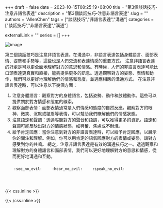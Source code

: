 +++ 
draft = false
date = 2023-10-15T08:25:19+08:00
title = "第3個談話技巧-注意非語言表達"
description = "第3個談話技巧-注意非語言表達"
slug = ""
authors = "AllenChen"
tags = ["談話技巧","非語言表達","溝通"]
categories = ["談話技巧","非語言表達","溝通"]

externalLink = ""
series = []
+++

![image](/images/post/A-rabbit-with-big-blue-eyes-talking-another-rabbit-and-paying-attention-to-non-verbal-expressions-with-Van-Gogh-style.jpeg)

第三個談話技巧是注意非語言表達。在溝通中，非語言表達包括身體語言、面部表情、姿勢和手勢等，這些也是人們交流和表達情感的重要方式。
注意非語言表達的好處是可以更全面地理解對方的意思和情感。有時候，人們的非語言表達可能比口頭表達更真實和直接，能夠提供更多的訊息。透過觀察對方的姿態、表情和動作，我們可以更好地理解他們的情感和態度，並適應相應的溝通方式。
在注意非語言表達時，可以注意以下幾個方面：
1. 注意身體語言：觀察對方的身體語言，包括姿勢、動作和肢體動作。這些可以提供關於對方情感和態度的線索。
2. 觀察面部表情：面部表情通常是人們情感和態度的自然反應。觀察對方的眼神、微笑、沉默或皺眉等表情，可以幫助我們瞭解他們的情感狀態。
3. 注意語速和聲調：透過聆聽對方的聲音和語調，可以獲得更多的資訊。語速和聲調可能反映出對方的情感狀態，如興奮、焦慮或不耐煩。
4. 給予肯定回應：當你注意到對方的非語言表達時，可以給予肯定回應，以展示你的關注和理解。例如，你可以用肯定的語氣回應對方的表情或姿態，讓對方感受到你的共鳴。
總之，注意非語言表達是有效的溝通技巧之一。透過觀察和理解對方的身體語言和面部表情，我們可以更好地理解對方的意思和情感，從而更好地溝通和互動。

<p><span class="nowrap"><span class="emojify">🙈</span> <code>:see_no_evil:</code></span>  <span class="nowrap"><span class="emojify">🙉</span> <code>:hear_no_evil:</code></span>  <span class="nowrap"><span class="emojify">🙊</span> <code>:speak_no_evil:</code></span></p>
<br>
    

{{< css.inline >}}
<style>
.emojify {
	font-family: Apple Color Emoji, Segoe UI Emoji, NotoColorEmoji, Segoe UI Symbol, Android Emoji, EmojiSymbols;
	font-size: 2rem;
	vertical-align: middle;
}
@media screen and (max-width:650px) {
  .nowrap {
    display: block;
    margin: 25px 0;
  }
}
</style>
{{< /css.inline >}}

